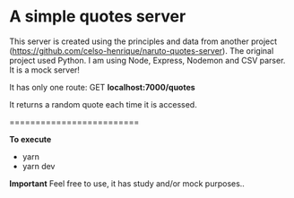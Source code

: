 # A simple quotes server

This server is created using the principles and data from another project (https://github.com/celso-henrique/naruto-quotes-server).
The original project used Python. I am using Node, Express, Nodemon and CSV parser.
It is a mock server!

It has only one route: GET
**localhost:7000/quotes**

It returns a random quote each time it is accessed.

=========================

**To execute**
- yarn
- yarn dev

**Important**
Feel free to use, it has study and/or mock purposes..

